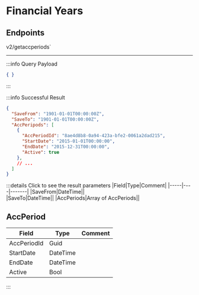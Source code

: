 # Financial Years

## Endpoints

<!--@include: @/dist/md/api_url.md-->v2/getaccperiods`

---
:::info Query Payload
```json
{ }
```
:::

:::info Successful Result
```json
{
  "SaveFrom": "1901-01-01T00:00:00Z",
  "SaveTo": "1901-01-01T00:00:00Z",
  "AccPeripods": [
    {
      "AccPeriodId": "8ae4d8b8-0a94-423a-bfe2-0061a2dad215",
      "StartDate": "2015-01-01T00:00:00",
      "EndDate": "2015-12-31T00:00:00",
      "Active": true
    },
    // ...
  ]
}
```
:::details Click to see the result parameters
|Field|Type|Comment|
|-----|----|-------|
|SaveFrom|DateTime||	
|SaveTo|DateTime||
|AccPeriods|Array of AccPeriods||

## AccPeriod

|Field|Type|Comment|
|-----|----|-------|
|AccPeriodId|Guid|
|StartDate|DateTime|	
|EndDate|DateTime|	
|Active|Bool|
:::